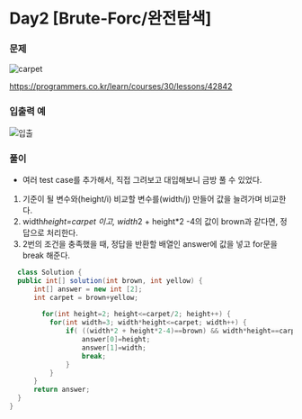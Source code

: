 # Day2 [Brute-Forc/완전탐색]
### 문제
![carpet](https://user-images.githubusercontent.com/45223821/105562390-5091b480-5d5d-11eb-9789-b464d25dd442.PNG)

<https://programmers.co.kr/learn/courses/30/lessons/42842>

### 입출력 예
![입출](https://user-images.githubusercontent.com/45223821/105562530-e0cff980-5d5d-11eb-98ef-e6346341f1ff.PNG)

### 풀이
  
  * 여러 test case를 추가해서, 직접 그려보고 대입해보니 금방 풀 수 있었다.
  1. 기준이 될 변수와(height/i) 비교할 변수를(width/j) 만들어 값을 늘려가며 비교한다.
  2. width*height=carpet 이고, width*2 + height*2 -4의 값이 brown과 같다면, 정답으로 처리한다.
  3. 2번의 조건을 충족했을 때, 정답을 반환할 배열인 answer에 값을 넣고 for문을 break 해준다.

  ```java
    class Solution {
    public int[] solution(int brown, int yellow) {
        int[] answer = new int [2];
        int carpet = brown+yellow;
        
          for(int height=2; height<=carpet/2; height++) {
	        for(int width=3; width*height<=carpet; width++) {
	        	if( ((width*2 + height*2-4)==brown) && width*height==carpet ) {
	        		answer[0]=height;
	        		answer[1]=width;
	        		break;
	        	}
	        }
        }
        return answer;
    }
}
​
  ```
